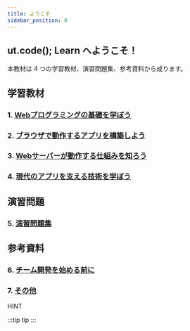 ```yaml
---
title: ようこそ
sidebar_position: 0
---
```


## ut.code(); Learn へようこそ！

本教材は 4 つの学習教材、演習問題集、参考資料から成ります。

## 学習教材

### 1. [Webプログラミングの基礎を学ぼう](/docs/trial-session/)

### 2. [ブラウザで動作するアプリを構築しよう](/docs/browser-apps/)

### 3. [Webサーバーが動作する仕組みを知ろう](/docs/web-servers/)

### 4. [現代のアプリを支える技術を学ぼう](/docs/advanced/)

## 演習問題

### 5. [演習問題集](/docs/exercise/)

## 参考資料

### 6. [チーム開発を始める前に](/docs/team-development/)

### 7. [その他](/docs/other)

<Hint> HINT </Hint>

:::tip
tip
:::
